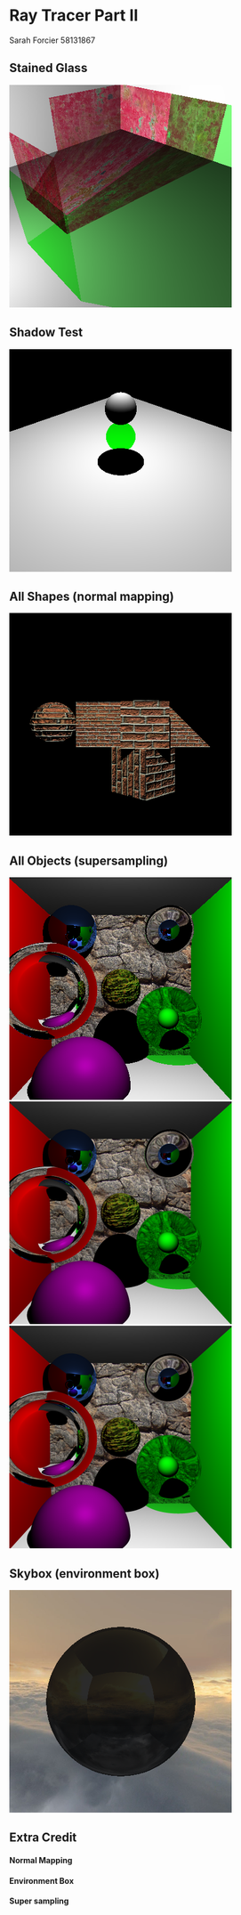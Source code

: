 Ray Tracer Part II
======================

Sarah Forcier
58131867


Stained Glass
---------------------
![](./stained_glass.png)


Shadow Test
-------------------------
![](./shadow_test.png)


All Shapes (normal mapping)
--------
![](./all_shapes.png)


All Objects (supersampling)
-------------------
![](./newimage.png)![](./newimage2.png)![](./newimage3.png)


Skybox (environment box)
---------------------
![](./sky.png)



Extra Credit
-----------
#### Normal Mapping
#### Environment Box
#### Super sampling


